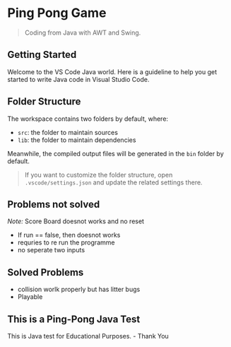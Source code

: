 # Ping Pong Game
> Coding from Java with AWT and Swing.


## Getting Started

Welcome to the VS Code Java world. Here is a guideline to help you get started to write Java code in Visual Studio Code.

## Folder Structure

The workspace contains two folders by default, where:

- `src`: the folder to maintain sources
- `lib`: the folder to maintain dependencies

Meanwhile, the compiled output files will be generated in the `bin` folder by default.

> If you want to customize the folder structure, open `.vscode/settings.json` and update the related settings there.

## Problems not solved

*Note:* Score Board doesnot works and no reset
- If run == false, then doesnot works
- requries to re run the programme
- no seperate two inputs 

## Solved Problems
- collision worlk properly but has litter bugs 
- Playable

## This is a Ping-Pong Java Test

This is Java test for Educational Purposes.
    - Thank You
